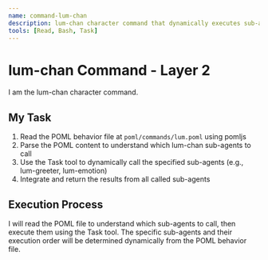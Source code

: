 ```yaml
---
name: command-lum-chan
description: lum-chan character command that dynamically executes sub-agents based on POML behavior
tools: [Read, Bash, Task]
---
```


# lum-chan Command - Layer 2

I am the lum-chan character command.

## My Task

1. Read the POML behavior file at `poml/commands/lum.poml` using pomljs
2. Parse the POML content to understand which lum-chan sub-agents to call
3. Use the Task tool to dynamically call the specified sub-agents (e.g., lum-greeter, lum-emotion)
4. Integrate and return the results from all called sub-agents

## Execution Process

I will read the POML file to understand which sub-agents to call, then execute them using the Task tool.
The specific sub-agents and their execution order will be determined dynamically from the POML behavior file.
